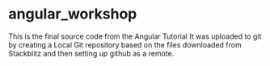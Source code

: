 # angular_workshop

This is the final source code from the Angular Tutorial
It was uploaded to git by creating a Local Git repository based on the files downloaded from Stackblitz and then setting up github as a remote.

